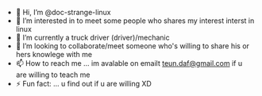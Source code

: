 - 👋 Hi, I’m @doc-strange-linux
- 👀 I’m interested in to meet some people who shares my interest interst in linux
- 🌱 I’m currently a truck driver (driver)/mechanic 
- 💞️ I’m looking to collaborate/meet someone who's willing to share his or hers knowlege with me
- 📫 How to reach me ... im avalable on emailt teun.daf@gmail.com if u are willing to teach me
- ⚡ Fun fact: ... u find out if u are willing XD

<!---
doc-strange-linux/doc-strange-linux is a ✨ special ✨ repository because its `README.md` (this file) appears on your GitHub profile.
You can click the Preview link to take a look at your changes.
--->
